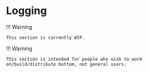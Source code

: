# Logging

!!! Warning

    This section is currently WIP.

!!! Warning

    This section is intended for people who wish to work on/build/distribute bottom, not general users.
